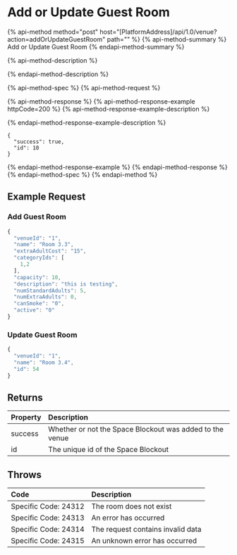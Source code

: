 # Add or Update Guest Room

{% api-method method="post" host="\[PlatformAddress\]/api/1.0/venue?action=addOrUpdateGuestRoom" path="" %}
{% api-method-summary %}
Add or Update Guest Room
{% endapi-method-summary %}

{% api-method-description %}

{% endapi-method-description %}

{% api-method-spec %}
{% api-method-request %}

{% api-method-response %}
{% api-method-response-example httpCode=200 %}
{% api-method-response-example-description %}

{% endapi-method-response-example-description %}

```text
{
  "success": true,
  "id": 10
}
```
{% endapi-method-response-example %}
{% endapi-method-response %}
{% endapi-method-spec %}
{% endapi-method %}

## Example Request

### Add Guest Room

```javascript
{
  "venueId": "1",
  "name": "Room 3.3",
  "extraAdultCost": "15",
  "categoryIds": [
    1,2
  ],
  "capacity": 10,
  "description": "this is testing",
  "numStandardAdults": 5,
  "numExtraAdults": 0,
  "canSmoke": "0",
  "active": "0"
}
```

### Update Guest Room

```javascript
{
  "venueId": "1",
  "name": "Room 3.4",  
  "id": 54
}
```

## Returns

| Property | Description |
| :--- | :--- |
| success | Whether or not the Space Blockout was added to the venue |
| id | The unique id of the Space Blockout |

## Throws

| Code | Description |
| :--- | :--- |
| Specific Code: 24312 | The room does not exist |
| Specific Code: 24313 | An error has occurred |
| Specific Code: 24314 | The request contains invalid data |
| Specific Code: 24315 | An unknown error has occurred |
